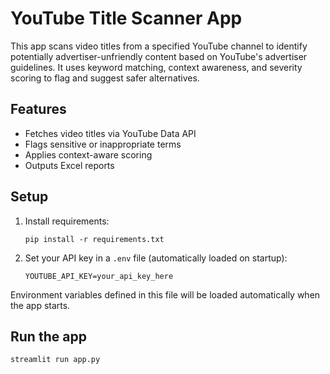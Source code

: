 # YouTube Title Scanner App

This app scans video titles from a specified YouTube channel to identify potentially advertiser-unfriendly content based on YouTube's advertiser guidelines. It uses keyword matching, context awareness, and severity scoring to flag and suggest safer alternatives.

## Features
- Fetches video titles via YouTube Data API
- Flags sensitive or inappropriate terms
- Applies context-aware scoring
- Outputs Excel reports

## Setup
1. Install requirements:
   ```
   pip install -r requirements.txt
   ```
2. Set your API key in a `.env` file (automatically loaded on startup):
   ```
   YOUTUBE_API_KEY=your_api_key_here
   ```

Environment variables defined in this file will be loaded automatically when the app starts.

## Run the app
```bash
streamlit run app.py
```
